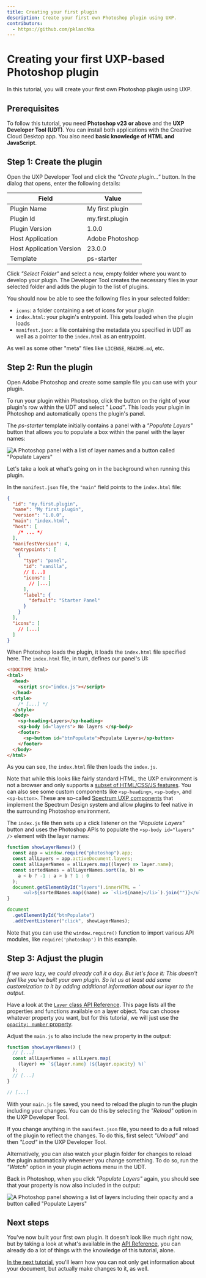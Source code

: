 ```yaml
---
title: Creating your first plugin
description: Create your first own Photoshop plugin using UXP.
contributors:
  - https://github.com/pklaschka
---
```


# Creating your first UXP-based Photoshop plugin

In this tutorial, you will create your first own Photoshop plugin using UXP.

## Prerequisites

To follow this tutorial, you need **Photoshop v23 or above** and the **UXP Developer Tool (UDT)**. You can
install both applications with the Creative Cloud Desktop app. You also need **basic knowledge of HTML and JavaScript**.

## Step 1: Create the plugin

Open the UXP Developer Tool and click the _"Create plugin..."_ button. In the dialog that opens, enter the following
details:

| Field                    | Value           |
| ------------------------ | --------------- |
| Plugin Name              | My first plugin |
| Plugin Id                | my.first.plugin |
| Plugin Version           | 1.0.0           |
| Host Application         | Adobe Photoshop |
| Host Application Version | 23.0.0          |
| Template                 | ps-starter      |

Click _"Select Folder"_ and select a new, empty folder where you want to develop your plugin. The Developer Tool creates
the necessary files in your selected folder and adds the plugin to the list of plugins.

You should now be able to see the following files in your selected folder:

- `icons`: a folder containing a set of icons for your plugin
- `index.html`: your plugin's entrypoint. This gets loaded when the plugin loads
- `manifest.json`: a file containing the metadata you specified in UDT as well as a pointer to the `index.html` as an
  entrypoint.

As well as some other "meta" files like `LICENSE`, `README.md`, etc.

## Step 2: Run the plugin

Open Adobe Photoshop and create some sample file you can use with your plugin.

To run your plugin within Photoshop, click the button on the right of your plugin's row within the UDT and select _"
Load"_. This loads your plugin in Photoshop and automatically opens the plugin's panel.

The _ps-starter_ template initially contains a panel with a _"Populate Layers"_ button that allows you to populate a box
within the panel with the layer names:

![A Photoshop panel with a list of layer names and a button called "Populate Layers"](panel-base.png)

Let's take a look at what's going on in the background when running this plugin.

In the `manifest.json` file, the `"main"` field points to the `index.html` file:

```json
{
  "id": "my.first.plugin",
  "name": "My first plugin",
  "version": "1.0.0",
  "main": "index.html",
  "host": [
    /* ... */
  ],
  "manifestVersion": 4,
  "entrypoints": [
    {
      "type": "panel",
      "id": "vanilla",
      // [...]
      "icons": [
        // [...]
      ],
      "label": {
        "default": "Starter Panel"
      }
    }
  ],
  "icons": [
    // [...]
  ]
}
```

When Photoshop loads the plugin, it loads the `index.html` file specified here. The `index.html` file, in turn, defines
our panel's UI:

```html
<!DOCTYPE html>
<html>
  <head>
    <script src="index.js"></script>
  </head>
  <style>
    /* [...] */
  </style>
  <body>
    <sp-heading>Layers</sp-heading>
    <sp-body id="layers"> No layers </sp-body>
    <footer>
      <sp-button id="btnPopulate">Populate Layers</sp-button>
    </footer>
  </body>
</html>
```

As you can see, the `index.html` file then loads the `index.js`.

<InlineAlert variant="info" slots="text"></InlineAlert>

Note that while this looks like fairly standard HTML, the UXP environment is not a browser and only supports a [subset of HTML/CSS/JS features](/src/pages/uxp/reference-html/General/Unsupported%20Elements.md). You can also see some custom components like `<sp-heading>`, `<sp-body>`, and `<sp-button>`. These are so-called [Spectrum UXP components](/src/pages/uxp/reference-spectrum/index.md) that implement the Spectrum Design system and allow plugins to feel native in the surrounding Photoshop environment.

The `index.js` file then sets up a click listener on the _"Populate
Layers"_ button and uses the Photoshop APIs to populate the `<sp-body id="layers" />` element with the layer names:

```js
function showLayerNames() {
  const app = window.require("photoshop").app;
  const allLayers = app.activeDocument.layers;
  const allLayerNames = allLayers.map((layer) => layer.name);
  const sortedNames = allLayerNames.sort((a, b) =>
    a < b ? -1 : a > b ? 1 : 0
  );
  document.getElementById("layers").innerHTML = `
      <ul>${sortedNames.map((name) => `<li>${name}</li>`).join("")}</ul>`;
}

document
  .getElementById("btnPopulate")
  .addEventListener("click", showLayerNames);
```

Note that you can use the `window.require()` function to import various API modules, like `require('photoshop')` in this
example.

## Step 3: Adjust the plugin

_If we were lazy, we could already call it a day. But let's face it: This doesn't feel like you've built your own
plugin. So let us at least add some customization to it by adding additional information about our layer to the output._

Have a look at the [`Layer` class API Reference](/src/pages/ps_reference/classes/layer.md). This page lists all the
properties and functions available on a layer object. You can choose whatever property you want, but for this tutorial,
we will just use the [`opacity: number` property](/src/pages/ps_reference/classes/layer.md#properties).

Adjust the `main.js` to also include the new property in the output:

```js
function showLayerNames() {
  // [...]
  const allLayerNames = allLayers.map(
    (layer) => `${layer.name} (${layer.opacity} %)`
  );
  // [...]
}

// [...]
```

With your `main.js` file saved, you need to reload the plugin to run the plugin including your changes. You can do this
by selecting the _"Reload"_ option in the UXP Developer Tool.

<InlineAlert variant="warning" slots="text"></InlineAlert>

If you change anything in the `manifest.json` file, you need to do a full reload of the plugin to reflect the changes.
To do this, first select _"Unload"_ and then _"Load"_ in the UXP Developer Tool.

Alternatively, you can also watch your plugin folder for changes to reload the plugin automatically whenever you change
something. To do so, run the _"Watch"_ option in your plugin actions menu in the UDT.

Back in Photoshop, when you click _"Populate Layers"_ again, you should see that your property is now also included in
the output:

![A Photoshop panel showing a list of layers including their opacity and a button called "Populate Layers"](panel-with-opacity.png)

## Next steps

You've now built your first own plugin. It doesn't look like much right now, but by taking a look at what's available in the [API Reference](/src/pages/ps_reference/index.md), you can already do a lot of things with the knowledge of this tutorial, alone.

[In the next tutorial](../editing-the-document/index.md), you'll learn how you can not only get information about your document, but actually make changes to it, as well.
